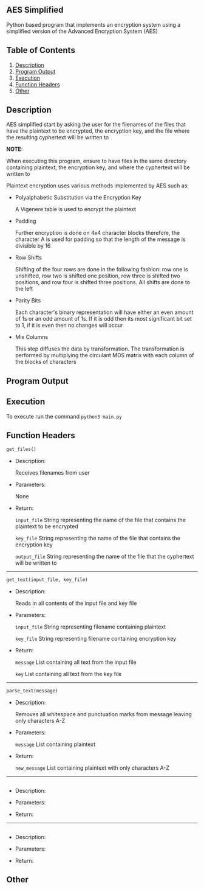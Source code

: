 ## AES Simplified

Python based program that implements an encryption system using a simplified version of the Advanced Encryption System (AES)

## Table of Contents

1. [Description](#description)
2. [Program Output](#output)
3. [Execution](#exe)
4. [Function Headers](#function)
5. [Other](#other)

## Description <a name="description"></a>

AES simplified start by asking the user for the filenames of the files that have the plaintext to be encrypted, the encryption key, and the file where the resulting cyphertext will be written to

**NOTE:**

When executing this program, ensure to have files in the same directory containing plaintext, the encryption key, and where the cyphertext will be written to


Plaintext encryption uses various methods implemented by AES such as:

- Polyalphabetic Substitution via the Encryption Key

	A Vigenere table is used to encrypt the plaintext

- Padding

	Further encryption is done on 4x4 character blocks therefore, the character A is used for padding so that the length of the message is divisible by 16

- Row Shifts

	Shifting of the four rows are done in the following fashion: row one is unshifted, row two is shifted one position, row three is shifted two positions, and row four is shifted three positions. All shifts are done to the left

- Parity Bits

	Each character's binary representation will have either an even amount of 1s or an odd amount of 1s. If it is odd then its most significant bit set to 1, if it is even then no changes will occur

- Mix Columns

	This step diffuses the data by transformation. The transformation is performed by multiplying the circulant MDS matrix with each column of the blocks of characters

## Program Output <a name="output"></a>


## Execution <a name="exe"></a>

To execute run the command `python3 main.py`

## Function Headers <a name="function"></a>

``` python
get_files()
```

- Description:

	Receives filenames from user

- Parameters:

	None

- Return:

	`input_file` String representing the name of the file that contains the plaintext to be encrypted

	`key_file` String representing the name of the file that contains the encryption key

	`output_file` String representing the name of the file that the cyphertext will be written to

---

``` python
get_text(input_file, key_file)
```

- Description:

	Reads in all contents of the input file and key file

- Parameters:

	`input_file` String representing filename containing plaintext

	`key_file` String representing filename containing encryption key

- Return:

	`message` List containing all text from the input file

	`key` List containing all text from the key file

---

``` python
parse_text(message)
```

- Description:

	Removes all whitespace and punctuation marks from message leaving only characters A-Z

- Parameters:

	`message` List containing plaintext

- Return:

	`new_message` List containing plaintext with only characters A-Z

---

``` python
```

- Description:



- Parameters:



- Return:

---

``` python
```

- Description:



- Parameters:



- Return:

## Other <a name="other"></a>
